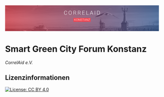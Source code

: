 ![CorrelAid X Konstanz Header](https://github.com/CorrelAid/smart-green-city-forum/blob/main/header.png?raw=true)

# Smart Green City Forum Konstanz
*CorrelAid e.V.*

## Lizenzinformationen

[![License: CC BY 4.0](https://img.shields.io/badge/License-CC%20BY%204.0-lightgrey.svg)](https://creativecommons.org/licenses/by/4.0/deed.de)
